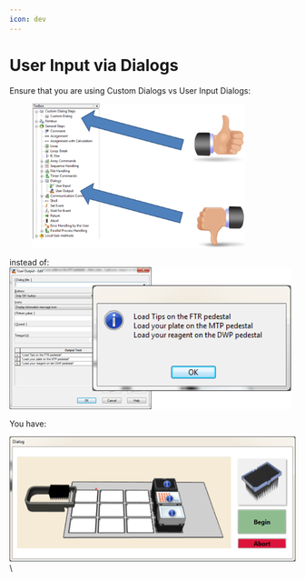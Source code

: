 ```yaml
---
icon: dev
---
```


# User Input via Dialogs

Ensure that you are using Custom Dialogs vs User Input Dialogs:

<figure><img src="../../../.gitbook/assets/image (3).png" alt="" width="375"><figcaption></figcaption></figure>

instead of:\
![](<../../../.gitbook/assets/image (62).png>)

You have:

![](<../../../.gitbook/assets/image (64).png>)\
\

